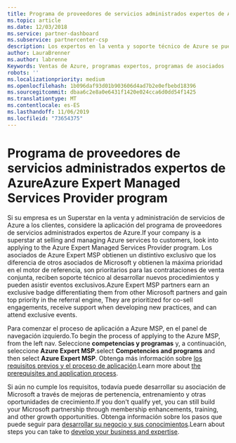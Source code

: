 ```yaml
---
title: Programa de proveedores de servicios administrados expertos de Azure | Centro de Partners
ms.topic: article
ms.date: 12/03/2018
ms.service: partner-dashboard
ms.subservice: partnercenter-csp
description: Los expertos en la venta y soporte técnico de Azure se pueden aplicar a Azure Expert MSP
author: LauraBrenner
ms.author: labrenne
Keywords: Ventas de Azure, programas expertos, programas de asociados
robots: ''
ms.localizationpriority: medium
ms.openlocfilehash: 1b096daf93d01b903606d4ad7b2e0efbebd18396
ms.sourcegitcommit: dbaa6c2e8a0e6431f1420e024cca6d0dd54f1425
ms.translationtype: MT
ms.contentlocale: es-ES
ms.lasthandoff: 11/06/2019
ms.locfileid: "73654375"
---
```

# <a name="azure-expert-managed-services-provider-program"></a><span data-ttu-id="08984-104">Programa de proveedores de servicios administrados expertos de Azure</span><span class="sxs-lookup"><span data-stu-id="08984-104">Azure Expert Managed Services Provider program</span></span>


<span data-ttu-id="08984-105">Si su empresa es un Superstar en la venta y administración de servicios de Azure a los clientes, considere la aplicación del programa de proveedores de servicios administrados expertos de Azure.</span><span class="sxs-lookup"><span data-stu-id="08984-105">If your company is a superstar at selling and managing Azure services to customers, look into applying to the Azure Expert Managed Services Provider program.</span></span> <span data-ttu-id="08984-106">Los asociados de Azure Expert MSP obtienen un distintivo exclusivo que los diferencia de otros asociados de Microsoft y obtienen la máxima prioridad en el motor de referencia, son prioritarios para las contrataciones de venta conjunta, reciben soporte técnico al desarrollar nuevos procedimientos y pueden asistir eventos exclusivos.</span><span class="sxs-lookup"><span data-stu-id="08984-106">Azure Expert MSP partners earn an exclusive badge differentiating them from other Microsoft partners and gain top priority in the referral engine, They are prioritized for co-sell engagements, receive support when developing new practices, and can attend exclusive events.</span></span>

<span data-ttu-id="08984-107">Para comenzar el proceso de aplicación a Azure MSP, en el panel de navegación izquierdo.</span><span class="sxs-lookup"><span data-stu-id="08984-107">To begin the process of applying to the Azure MSP, from the left nav.</span></span> <span data-ttu-id="08984-108">Seleccione **competencias y programas** y, a continuación, seleccione **Azure Expert MSP**.</span><span class="sxs-lookup"><span data-stu-id="08984-108">select **Competencies and programs** and then select **Azure Expert MSP**.</span></span> <span data-ttu-id="08984-109">Obtenga más información sobre [los requisitos previos y el proceso de aplicación](https://partner.microsoft.com/membership/azure-expert-msp).</span><span class="sxs-lookup"><span data-stu-id="08984-109">Learn more about [the prerequisites and application process](https://partner.microsoft.com/membership/azure-expert-msp).</span></span> 

<span data-ttu-id="08984-110">Si aún no cumple los requisitos, todavía puede desarrollar su asociación de Microsoft a través de mejoras de pertenencia, entrenamiento y otras oportunidades de crecimiento.</span><span class="sxs-lookup"><span data-stu-id="08984-110">If you don't qualify yet, you can still build your Microsoft partnership through membership enhancements, training, and other growth opportunities.</span></span>
<span data-ttu-id="08984-111">Obtenga información sobre los pasos que puede seguir para [desarrollar su negocio y sus conocimientos](https://partner.microsoft.com/membership/azure-expert-msp).</span><span class="sxs-lookup"><span data-stu-id="08984-111">Learn about steps you can take to [develop your business and expertise](https://partner.microsoft.com/membership/azure-expert-msp).</span></span>

